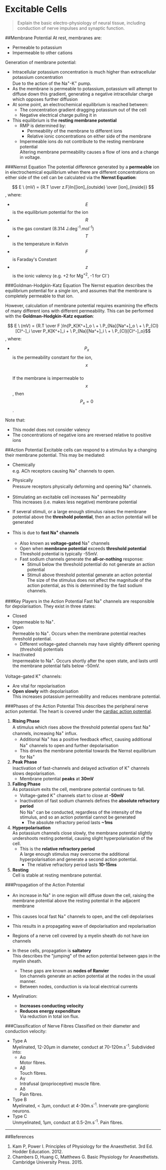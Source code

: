 # Excitable Cells
> Explain the basic electro-physiology of neural tissue, including conduction              of nerve impulses and synaptic function.

##Membrane Potential
At rest, membranes are:
* Permeable to potassium
* Impermeable to other cations

Generation of membrane potential:
* Intracellular potassium concentration is much higher than extracellular potassium concentration  
Due to the action of the Na<sup>+</sup>-K<sup>+</sup> pump.
* As the membrane is permeable to potassium, potassium will attempt to diffuse down this gradient, generating a negative intracellular charge which opposes further diffusion
* At some point, an electrochemical equilibrium is reached between:
    * The concentration gradient dragging potassium out of the cell
    * Negative electrical charge pulling it in
* This equilibrium is the **resting membrane potential**  
    * RMP is determined by:
        * Permeability of the membrane to different ions
        * Relative ionic concentrations on either side of the membrane
    * Impermeable ions do not contribute to the resting membrane potential  
    Altering membrane permeability causes a flow of ions and a change in voltage.


###Nernst Equation
The potential difference generated by a **permeable** ion in electrochemical equilibrium when there are different concentrations on either side of the cell can be calculated via the **Nernst Equation**:

$$ E \ (mV) = {R.T \over z.F}ln{[ion]_{outside} \over [ion]_{inside}} $$, where:
* $$E$$ is the equilibrium potential for the ion
* $$R$$ is the gas constant (8.314 J.deg<sup>-1</sup>.mol<sup>-1</sup>)
* $$T$$ is the temperature in Kelvin
* $$F$$ is Faraday's Constant
* $$z$$ is the ionic valency (e.g. +2 for Mg<sup>+2</sup>, -1 for Cl<sup>-</sup>)

###Goldman-Hodgkin-Katz Equation
The Nernst equation describes the equilibrium potential for a single ion, and assumes that the membrane is completely permeable to that ion.

However, calculation of membrane potential requires examining the effects of many different ions with different permeability. This can be performed with the **Goldman-Hodgkin-Katz equation**:

$$ E \ (mV) = {R.T \over F }ln{P_K[K^+]_o \ + \ P_{Na}[Na^+]_o \ + \ P_{Cl}[Cl^-]_i \over P_K[K^+]_i + \ P_{Na}[Na^+]_i \ + \ P_{Cl}[Cl^-]_o}$$, where:
* $$P_x$$ is the permeability constant for the ion, $$x$$  
If the membrane is impermeable to $$x$$, then $$P_x = 0 $$.

Note that:
* This model does not consider valency
* The concentrations of negative ions are reversed relative to positive ions

##Action Potential
Excitable cells can respond to a stimulus by a changing their membrane potential. This may be mediated:
* Chemically  
e.g. ACh receptors causing Na<sup>+</sup> channels to open.
* Physically  
Pressure receptors physically deforming and opening Na<sup>+</sup> channels.


* Stimulating an excitable cell increases Na<sup>+</sup> permeability  
This increases (i.e. makes less negative) membrane potential
* If several stimuli, or a large enough stimulus raises the membrane potential above the **threshold potential**, then an action potential will be generated
* This is due to **fast Na<sup>+</sup> channels**
    * Also known as **voltage-gated** Na<sup>+</sup> channels  
    * Open when **membrane potential** exceeds **threshold potential**  
    Threshold potential is typically -55mV.
    * Fast sodium channels generate the **all-or-nothing** response:
        * Stimuli below the threshold potential do not generate an action potential
        * Stimuli above threshold potential generate an action potential  
        The size of the stimulus does not affect the magnitude of the action potential, as this is determined by the fast sodium channels.

###Key Players in the Action Potential
Fast Na<sup>+</sup> channels are responsible for depolarisation. They exist in three states:
* Closed  
Impermeable to Na<sup>+</sup>.
* Open  
Permeable to Na<sup>+</sup>. Occurs when the membrane potential reaches threshold potential.
    * Different voltage-gated channels may have slightly different opening (threshold) potentials  
* Inactivated  
Impermeable to Na<sup>+</sup>. Occurs shortly after the open state, and lasts until the membrane potential falls below -50mV.

Voltage-gated K<sup>+</sup> channels:
* Are vital for repolarisation
* **Open slowly** with depolarisation  
This increases potassium permeability and reduces membrane potential.

###Phases of the Action Potential
This describes the peripheral nerve action potential. The heart is covered under the [cardiac action potential](cardiac_action_potential.md).
1. **Rising Phase**  
A stimulus which rises above the threshold potential opens fast Na<sup>+</sup> channels, increasing Na<sup>+</sup> influx.
    * Additional Na<sup>+</sup> has a positive feedback effect, causing additional Na<sup>+</sup> channels to open and further depolarisation
    * This drives the membrane potential towards the Nernst equilibrium for Na<sup>+</sup>
2. **Peak Phase**  
Inactivation of fast-channels and delayed activation of K<sup>+</sup> channels slows depolarisation.
    * Membrane potential **peaks** at **30mV**
3. **Falling Phase**  
As potassium exits the cell, membrane potential continues to fall.
    * Voltage-gated K<sup>+</sup> channels start to close at **-50mV**
    * Inactivation of fast sodium channels defines the **absolute refractory period**  
    No Na<sup>+</sup> can be conducted, regardless of the intensity of the stimulus, and so an action potential cannot be generated
        * The absolute refractory period lasts **~1ms**
4. **Hyperpolarisation**  
As potassium channels close slowly, the membrane potential slightly undershoots resting potential, causing slight hyperpolarisation of the cell.
    * This is the **relative refractory period**  
    A large enough stimulus may overcome the additional hyperpolarisation and generate a second action potential.
        * The relative refractory period lasts **10-15ms**
5. **Resting**  
Cell is stable at resting membrane potential.


###Propagation of the Action Potential
* An increase in Na<sup>+</sup> in one region will diffuse down the cell, raising the membrane potential above the resting potential in the adjacent membrane
* This causes local fast Na<sup>+</sup> channels to open, and the cell depolarises
* This results in a propagating wave of depolarisation and repolarisation


* Regions of a nerve cell covered by a myelin sheath do not have ion channels
* In these cells, propagation is **saltatory**  
This describes the "jumping" of the action potential between gaps in the myelin sheath.
    * These gaps are known as **nodes of Ranvier**  
    Ion channels generate an action potential at the nodes in the usual manner.
    * Between nodes, conduction is via local electrical currents 
* Myelination:
    * **Increases conducting velocity**
    * **Reduces energy expenditure**  
    Via reduction in total ion flux.

###Classification of Nerve Fibres
Classified on their diameter and conduction velocity:
* Type A  
Myelinated, 12-20μm in diameter, conduct at 70-120m.s<sup>-1</sup>. Subdivided into:
    * Aα  
    Motor fibres.
    * Aβ  
    Touch fibres.
    * Aγ  
    Intrafusal (proprioceptive) muscle fibre.
    * Aδ  
    Pain fibres.
* Type B  
Myelinated, < 3μm, conduct at 4-30m.s<sup>-1</sup>. Innervate pre-ganglionic neurons.
* Type C  
Unmyelinated, 1μm, conduct at 0.5-2m.s<sup>-1</sup>. Pain fibres. 

---
##References
1. Kam P, Power I. Principles of Physiology for the Anaesthetist. 3rd Ed. Hodder Education. 2012.
2. Chambers D, Huang C, Matthews G. Basic Physiology for Anaesthetists. Cambridge University Press. 2015.
